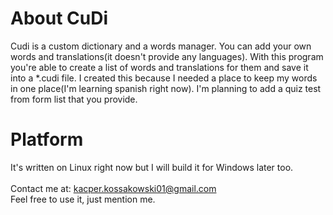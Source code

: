 # About CuDi

Cudi is a custom dictionary and a words manager. You can add your own words and translations(it doesn't provide any languages). With this program you're able to create a list of words and translations for them and save it into a *.cudi file. I created this because I needed a place to keep my words in one place(I'm learning spanish right now). I'm planning to add a quiz test from form list that you provide.

# Platform
It's written on Linux right now but I will build it for Windows later too.
<br><br>
Contact me at: kacper.kossakowski01@gmail.com <br>
Feel free to use it, just mention me.
